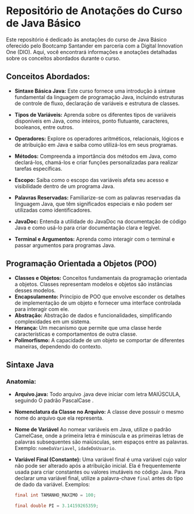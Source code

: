 # Repositório de Anotações do Curso de Java Básico

Este repositório é dedicado às anotações do curso de Java Básico oferecido pelo Bootcamp Santander em parceria com a Digital Innovation One (DIO). Aqui, você encontrará informações e anotações detalhadas sobre os conceitos abordados durante o curso.

## Conceitos Abordados:

- **Sintaxe Básica Java:** Este curso fornece uma introdução à sintaxe fundamental da linguagem de programação Java, incluindo estruturas de controle de fluxo, declaração de variáveis e estrutura de classes.

- **Tipos de Variáveis:** Aprenda sobre os diferentes tipos de variáveis disponíveis em Java, como inteiros, ponto flutuante, caracteres, booleanos, entre outros.

- **Operadores:** Explore os operadores aritméticos, relacionais, lógicos e de atribuição em Java e saiba como utilizá-los em seus programas.

- **Métodos:** Compreenda a importância dos métodos em Java, como declará-los, chamá-los e criar funções personalizadas para realizar tarefas específicas.

- **Escopo:** Saiba como o escopo das variáveis afeta seu acesso e visibilidade dentro de um programa Java.

- **Palavras Reservadas:** Familiarize-se com as palavras reservadas da linguagem Java, que têm significados especiais e não podem ser utilizadas como identificadores.

- **JavaDoc:** Entenda a utilidade do JavaDoc na documentação de código Java e como usá-lo para criar documentação clara e legível.

- **Terminal e Argumentos:** Aprenda como interagir com o terminal e passar argumentos para programas Java.

## Programação Orientada a Objetos (POO)

- **Classes e Objetos:** Conceitos fundamentais da programação orientada a objetos. Classes representam modelos e objetos são instâncias desses modelos.
- **Encapsulamento:** Princípio de POO que envolve esconder os detalhes de implementação de um objeto e fornecer uma interface controlada para interagir com ele.
- **Abstração:** Abstração de dados e funcionalidades, simplificando complexidades em um sistema.
- **Herança:** Um mecanismo que permite que uma classe herde características e comportamentos de outra classe.
- **Polimorfismo:** A capacidade de um objeto se comportar de diferentes maneiras, dependendo do contexto.

## Sintaxe Java

### Anatomia:

- **Arquivo.java:** Todo arquivo .java deve iniciar com letra MAIÚSCULA, seguindo O padrão PascalCase .
- **Nomenclatura da Classe no Arquivo:** A classe deve possuir o mesmo nome do arquivo que ela representa.
- **Nome de Variável** Ao nomear variáveis em Java, utilize o padrão CamelCase, onde a primeira letra é minúscula e as primeiras letras de palavras subsequentes são maiúsculas, sem espaços entre as palavras. Exemplo: `nomeDaVariavel`, `idadeDoUsuario`.
- **Variável Final (Constante):** Uma variável final é uma variável cujo valor não pode ser alterado após a atribuição inicial. Ela é frequentemente usada para criar constantes ou valores imutáveis no código Java. Para declarar uma variável final, utilize a palavra-chave `final` antes do tipo de dado da variável. Exemplos:

   ```java
   final int TAMANHO_MAXIMO = 100;

   final double PI = 3.14159265359;
   ```
